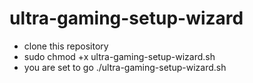 # ultra-gaming-setup-wizard

- clone this repository
- sudo chmod +x ultra-gaming-setup-wizard.sh
- you are set to go ./ultra-gaming-setup-wizard.sh
